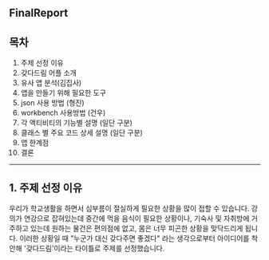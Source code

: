 ## FinalReport

## 목차

 1. 주제 선정 이유
 2. 갖다드림 어플 소개
 3. 유사 앱 분석(김집사)
 4. 앱을 만들기 위해 필요한 도구
 5. json 사용 방법 (형진)
 6. workbench 사용방법 (건우)
 7. 각 액티비티의 기능별 설명 (일단 구분)
 8. 클래스 별 주요 코드 상세 설명 (일단 구분)
 9. 앱 한계점
 10. 결론

___

## 1. 주제 선정 이유
  우리가 학교생활을 하면서 심부름이 절실하게 필요한 상황을 많이 접할 수 있습니다.
  강의가 연강으로 잡혀있는데 중간에 먹을 음식이 필요한 상황이나,
  기숙사 및 자취방에 거주하고 있는데 원하는 물건은 편의점에 없고, 몸은 너무 피곤한 상황을 맞닥드리게 됩니다.
  이러한 상황일 때 "누군가 대신 갖다주면 좋겠다" 라는 생각으로부터 아이디어를 착안해 '갖다드림'이라는
  타이틀로 주제를 선정했습니다.
